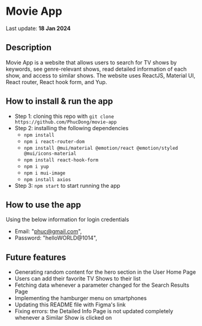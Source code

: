# Movie App

Last update: **18 Jan 2024**

## Description

Movie App is a website that allows users to search for TV shows by keywords, see genre-relevant shows, read detailed information of each show, and access to similar shows. The website uses ReactJS, Material UI, React router, React hook form, and Yup.

## How to install & run the app

- Step 1: cloning this repo with `git clone https://github.com/PhucDong/movie-app`
- Step 2: installing the following dependencies
  - `npm install`
  - `npm i react-router-dom`
  - `npm install @mui/material @emotion/react @emotion/styled @mui/icons-material`
  - `npm install react-hook-form`
  - `npm i yup`
  - `npm i mui-image`
  - `npm install axios`
- Step 3: `npm start` to start running the app

## How to use the app

Using the below information for login credentials

- Email: "phuc@gmail.com",
- Password: "helloWORLD@1014",

## Future features

- Generating random content for the hero section in the User Home Page
- Users can add their favorite TV Shows to their list
- Fetching data whenever a parameter changed for the Search Results Page
- Implementing the hamburger menu on smartphones
- Updating this README file with Figma's link
- Fixing errors: the Detailed Info Page is not updated completely whenever a Similar Show is clicked on
